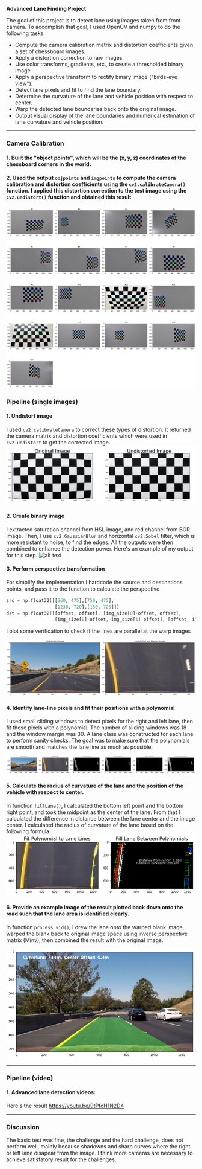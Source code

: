 
**Advanced Lane Finding Project**

The goal of this project is to detect lane using images taken from front-camera. To accomplish that goal, I used OpenCV and numpy to do the following tasks:

* Compute the camera calibration matrix and distortion coefficients given a set of chessboard images.
* Apply a distortion correction to raw images.
* Use color transforms, gradients, etc., to create a thresholded binary image.
* Apply a perspective transform to rectify binary image ("birds-eye view").
* Detect lane pixels and fit to find the lane boundary.
* Determine the curvature of the lane and vehicle position with respect to center.
* Warp the detected lane boundaries back onto the original image.
* Output visual display of the lane boundaries and numerical estimation of lane curvature and vehicle position.

[//]: # (Image References)

[image1]: ./examples/chessboard.png "chessboard detection"
[image2]: ./examples/undistort_output.png "Undistorted"
[image3]: ./examples/binary_combo_example.png "Binary Example"
[image4]: ./examples/warped.png "Warp Example"
[image5]: ./examples/color_fit_lines.png "Fit Visual"
[image6]: ./examples/radcurve.png "Calculate Radius of Curvature"
[image7]: ./examples/example_output.png "Output"
[video1]: ./result.mp4 "Video 1"
[video2]: ./challenge_result.mp4 "Video 2"


---

### Camera Calibration
#### 1. Built the "object points", which will be the (x, y, z) coordinates of the chessboard corners in the world.
#### 2. Used the output `objpoints` and `imgpoints` to compute the camera calibration and distortion coefficients using the `cv2.calibrateCamera()` function.  I applied this distortion correction to the test image using the `cv2.undistort()` function and obtained this result

![alt text][image1]

### Pipeline (single images)

#### 1. Undistort image
I used `cv2.calibrateCamera` to correct these types of distortion. It returned the camera matrix and distortion coefficients which were used in `cv2.undistort` to get the corrected image.
![alt text][image2]

#### 2. Create binary image
I extracted saturation channel from HSL image, and red channel from BGR image. Then, I use `cv2.GaussianBlur` and horizontal `cv2.Sobel` filter, which is more resistant to noise, to find the edges.  All the outputs were then combined to enhance the detection power. Here's an example of my output for this step.
![alt text][image3]

#### 3. Perform perspective transformation

For simplify the implementation I hardcode the source and destinations points, and pass it to the function to calculate the perspective

```python
src = np.float32([[560, 475],[750, 475],
                  [1230, 720],[150, 720]])
dst = np.float32([[offset, offset], [img_size[0]-offset, offset], 
                  [img_size[0]-offset, img_size[1]-offset], [offset, img_size[1]-offset]])
```

I plot some verification to check if the lines are parallel at the warp images

![alt text][image4]

#### 4. Identify lane-line pixels and fit their positions with a polynomial

I used small sliding windows to detect pixels for the right and left lane, then fit those pixels with a polynomial. The number of sliding windows was 18 and the window margin was 30. A lane class was constructed for each lane to perform sanity checks. The goal was to make sure that the polynomials are smooth and matches the lane line as much as possible.

![alt text][image5]

#### 5. Calculate the radius of curvature of the lane and the position of the vehicle with respect to center.

In function `fillLane()`, I calculated the bottom left point and the bottom right point, and took the midpoint as the center of the lane. From that I calculated the difference in distance between the lane center and the image center.
I calculated the radius of curvature of the lane based on the following formula
![alt text][image6]

#### 6. Provide an example image of the result plotted back down onto the road such that the lane area is identified clearly.

In function `process_vid()`, I drew the lane onto the warped blank image, warped the blank back to original image space using inverse perspective matrix (Minv), then combined the result with the original image.

![alt text][image7]

---

### Pipeline (video)

#### 1. Advanced lane detection videos:

Here's the result https://youtu.be/9tPfcH1N2D4

---

### Discussion

The basic test was fine, the challenge and the hard challenge, does not perform well, mainly because shadowns and sharp curves where the right or left lane disapear from the image. I think more cameras are necessary to achieve satisfatory result for the challenges.
